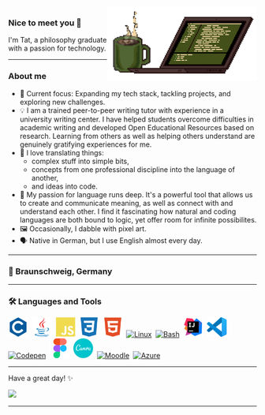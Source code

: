 
<img align="right" src="cafe_by_tat_small.gif" height="150px" width="304px" align="right" alt="a pixel art gif showing a steaming cup of coffee next to a laptop with VS Code running" title="Any bugs you may find are just undocumented features.">

### Nice to meet you 👋
I'm Tat, a philosophy graduate with a passion for technology. 
***
### About me
- 🚀 Current focus: Expanding my tech stack, tackling projects, and exploring new challenges.
- 💡 I am a trained peer-to-peer writing tutor with experience in a university writing center. I have helped students overcome difficulties in academic writing and developed Open Educational Resources based on research. Learning from others as well as helping others understand are genuinely gratifying experiences for me.
- 💫 I love translating things:
  - complex stuff into simple bits,
  - concepts from one professional discipline into the language of another,
  - and ideas into code.
- 💬 My passion for language runs deep. It's a powerful tool that allows us to create and communicate meaning, as well as connect with and understand each other. I find it fascinating how natural and coding languages are both bound to logic, yet offer room for infinite possibilites.
- 🖼️ Occasionally, I dabble with pixel art.
- 🗣️ Native in German, but I use English almost every day.

***
### 📍 Braunschweig, Germany
***
### 🛠️ Languages and Tools
<div>
  <a href="https://www.open-std.org/jtc1/sc22/wg14/"><img src="https://github.com/devicons/devicon/blob/master/icons/c/c-plain.svg" title="C" alt="C" width="40" height="40"/></a>&nbsp;
  <a href="https://openjdk.org/projects/jdk/22/"><img src="https://github.com/devicons/devicon/blob/master/icons/java/java-original.svg" title="Java" alt="Java" width="40" height="40"/></a>&nbsp;
  <a href="https://developer.mozilla.org/en-US/docs/Web/JavaScript"><img src="https://github.com/devicons/devicon/blob/master/icons/javascript/javascript-plain.svg" title="JavaScript" alt="JavaScript" width="40" height="40"/></a>&nbsp;
  <a href="https://www.w3.org/Style/CSS/"><img src="https://github.com/devicons/devicon/blob/master/icons/css3/css3-plain.svg" title="CSS 3" alt="CSS 3" width="40" height="40"/></a>&nbsp;
  <a href="https://html.spec.whatwg.org/multipage/"><img src="https://github.com/devicons/devicon/blob/master/icons/html5/html5-plain.svg" title="HTML 5" alt="HTML 5" width="40" height="40"/></a>&nbsp;
  <a href="https://www.linux.org"><img src="https://devicon-website.vercel.app/api/linux/original.svg" title="Linux" alt="Linux" width="40" height="40"/></a>&nbsp;
  <a href="http://www.gnu.org/software/bash/"><img src="https://devicon-website.vercel.app/api/bash/plain.svg?color=%23828282" title="Bash" alt="Bash" width="40" height="40"/></a>&nbsp;
  <a href="https://www.jetbrains.com/idea/"><img src="https://github.com/devicons/devicon/blob/master/icons/intellij/intellij-original.svg" title="IntelliJ" alt="IntelliJ" width="40" height="40"/></a>&nbsp;
  <a href="https://code.visualstudio.com"><img src="https://github.com/devicons/devicon/blob/master/icons/vscode/vscode-original.svg" title="VS Code" alt="VS Code" width="40" height="40"/></a>&nbsp;
  <a href="https://codepen.io/tats-faire"><img src="https://devicon-website.vercel.app/api/codepen/plain.svg?color=%23828282" title="Codepen" alt="Codepen" width="40" height="40"/></a>&nbsp;
  <a href="https://www.figma.com"><img src="https://github.com/devicons/devicon/blob/master/icons/figma/figma-original.svg" title="Figma" alt="Figma" width="40" height="40"/></a>&nbsp;
  <a href="https://www.canva.com"><img src="https://github.com/devicons/devicon/blob/master/icons/canva/canva-original.svg" title="Canva" alt="Canva" width="40" height="40"/></a>&nbsp;
  <a href="https://moodle.org/"><img src="https://devicon-website.vercel.app/api/moodle/original.svg" title="Moodle" alt="Moodle" width="40" height="40"></img></a>&nbsp;
  <a href="https://learn.microsoft.com/credentials/certifications/azure-fundamentals/?practice-assessment-type=certification"><img src="https://devicon-website.vercel.app/api/azure/original.svg" title="Azure" alt="Azure" width="40" height="40"></img></a>&nbsp;
</div>

***
Have a great day! ✨

![](https://komarev.com/ghpvc/?username=tats-faire&color=1A744A&style=flat-square)
***



